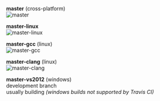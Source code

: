 [master]: https://api.travis-ci.org/timothy-shields/linq-cpp.png?branch=master
[master-clang]: https://api.travis-ci.org/timothy-shields/linq-cpp.png?branch=master-clang
[master-gcc]: https://api.travis-ci.org/timothy-shields/linq-cpp.png?branch=master-gcc
[master-linux]: https://api.travis-ci.org/timothy-shields/linq-cpp.png?branch=master-linux
[master-vs2012]: https://api.travis-ci.org/timothy-shields/linq-cpp.png?branch=master-vs2012

**master** (cross-platform)<br>
![master][]

**master-linux**<br>
![master-linux][]

**master-gcc** (linux)<br>
![master-gcc][]

**master-clang** (linux)<br>
![master-clang][]

**master-vs2012** (windows)<br>
development branch<br>
usually building *(windows builds not supported by Travis CI)*
